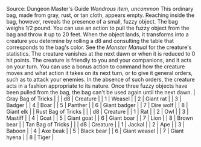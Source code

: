 Source: Dungeon Master's Guide
*Wondrous item, uncommon*
This ordinary bag, made from gray, rust, or tan cloth, appears empty. Reaching inside the bag, however, reveals the presence of a small, fuzzy object. The bag weighs 1/2 pound.
You can use an action to pull the fuzzy object from the bag and throw it up to 20 feet. When the object lands, it transforms into a creature you determine by rolling a d8 and consulting the table that corresponds to the bag's color. See the *Monster Manual* for the creature's statistics. The creature vanishes at the next dawn or when it is reduced to 0 hit points.
The creature is friendly to you and your companions, and it acts on your turn. You can use a bonus action to command how the creature moves and what action it takes on its next turn, or to give it general orders, such as to attack your enemies. In the absence of such orders, the creature acts in a fashion appropriate to its nature.
Once three fuzzy objects have been pulled from the bag, the bag can't be used again until the next dawn.
| Gray Bag of Tricks |  |
| d8 | Creature |
| 1 | Weasel |
| 2 | Giant rat |
| 3 | Badger |
| 4 | Boar |
| 5 | Panther |
| 6 | Giant badger |
| 7 | Dire wolf |
| 8 | Giant elk |
| Rust Bag of Tricks |  |
| d8 | Creature |
| 1 | Rat |
| 2 | Owl |
| 3 | Mastiff |
| 4 | Goat |
| 5 | Giant goat |
| 6 | Giant boar |
| 7 | Lion |
| 8 | Brown bear |
| Tan Bag of Tricks |  |
| d8 | Creature |
| 1 | Jackal |
| 2 | Ape |
| 3 | Baboon |
| 4 | Axe beak |
| 5 | Black bear |
| 6 | Giant weasel |
| 7 | Giant hyena |
| 8 | Tiger |